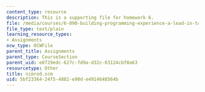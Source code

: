 ```yaml
---
content_type: resource
description: This is a supporting file for homework 6.
file: /media/courses/6-090-building-programming-experience-a-lead-in-to-6-001-january-iap-2005/5bf2336424f54882e90de4914648564b_nimrod.scm
file_type: text/plain
learning_resource_types:
- Assignments
ocw_type: OCWFile
parent_title: Assignments
parent_type: CourseSection
parent_uid: e8729edc-627c-fd9a-d32c-63124cbf0a63
resourcetype: Other
title: nimrod.scm
uid: 5bf23364-24f5-4882-e90d-e4914648564b
---
```

